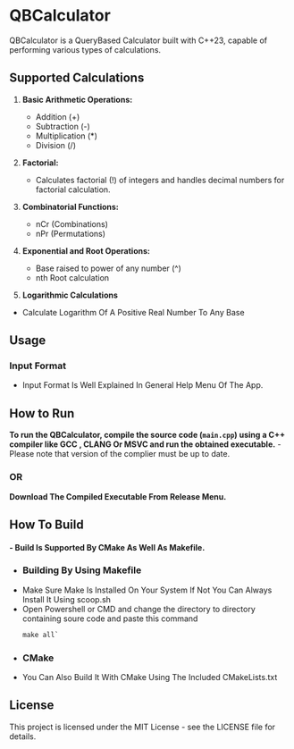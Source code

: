 # QBCalculator

QBCalculator is a QueryBased Calculator built with C++23, capable of performing various types of calculations.

## Supported Calculations

1. **Basic Arithmetic Operations:**
   - Addition (+)
   - Subtraction (-)
   - Multiplication (*)
   - Division (/)

2. **Factorial:**
   - Calculates factorial (!) of integers and handles decimal numbers for factorial calculation.

3. **Combinatorial Functions:**
   - nCr (Combinations)
   - nPr (Permutations)

4. **Exponential and Root Operations:**
   - Base raised to power of any number (^)
   - nth Root calculation
5.  **Logarithmic Calculations**
   - Calculate Logarithm Of A Positive Real Number To Any Base

## Usage

### Input Format
-   Input Format Is Well Explained In General Help Menu Of The App.
      
## How to Run

**To run the QBCalculator, compile the source code (`main.cpp`) using a C++ compiler like GCC , CLANG Or MSVC and run the obtained executable.**
     - Please note that version of the complier must be up to date.
###                   OR
**Download The Compiled Executable From Release Menu.**

## How To Build
#### - Build Is Supported By CMake As Well As Makefile.
- ### Building By Using Makefile
- Make Sure Make Is Installed On Your System If Not You Can Always Install It Using scoop.sh
- Open Powershell or CMD and change the directory to directory containing soure code and paste this command
  ```makefile
  make all`
  ```
- ### CMake
-  You Can Also Build It With CMake Using The Included CMakeLists.txt



## License

This project is licensed under the MIT License - see the LICENSE file for details.

